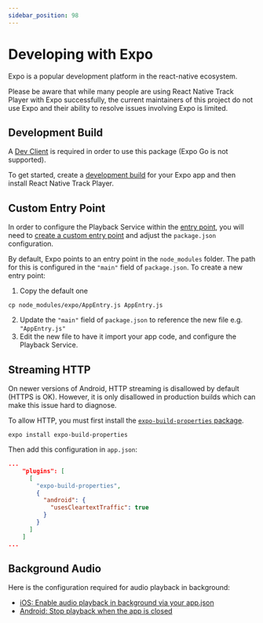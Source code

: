 ```yaml
---
sidebar_position: 98
---
```


# Developing with Expo

Expo is a popular development platform in the react-native ecosystem.

Please be aware that while many people are using React Native Track Player with Expo successfully, the current maintainers of this project do not use Expo and their ability to resolve issues involving Expo is limited.

## Development Build

A [Dev Client](https://docs.expo.dev/more/glossary-of-terms/#dev-clients) is required in order to use this package (Expo Go is not supported).

To get started, create a [development build](https://docs.expo.dev/clients/getting-started/) for your Expo app and then install React Native Track Player.

## Custom Entry Point

In order to configure the Playback Service within the [entry point](https://docs.expo.dev/more/glossary-of-terms/#entry-point), you will need to [create a custom entry point](https://docs.expo.dev/guides/monorepos/#change-default-entrypoint) and adjust the `package.json` configuration.

By default, Expo points to an entry point in the `node_modules` folder. The path for this is configured in the `"main"` field of `package.json`. To create a new entry point:

1. Copy the default one

```
cp node_modules/expo/AppEntry.js AppEntry.js
```

2. Update the `"main"` field of `package.json` to reference the new file e.g. `"AppEntry.js"`
3. Edit the new file to have it import your app code, and configure the Playback Service.

## Streaming HTTP

On newer versions of Android, HTTP streaming is disallowed by default (HTTPS is OK). However, it is only disallowed in production builds which can make this issue hard to diagnose.

To allow HTTP, you must first install the [`expo-build-properties` package](https://docs.expo.dev/versions/latest/sdk/build-properties).

```
expo install expo-build-properties
```

Then add this configuration in `app.json`:

```json
...
    "plugins": [
      [
        "expo-build-properties",
        {
          "android": {
            "usesCleartextTraffic": true
          }
        }
      ]
    ]
...
```

## Background Audio

Here is the configuration required for audio playback in background:

- [iOS: Enable audio playback in background via your app.json](https://docs.expo.dev/versions/latest/sdk/audio/#playing-or-recording-audio-in-background)
- [Android: Stop playback when the app is closed](../basics/background-mode.md/#android)
